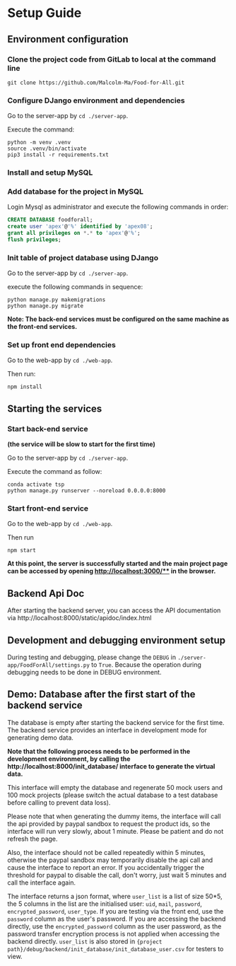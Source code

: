 # Setup Guide

## Environment configuration

### Clone the project code from GitLab to local at the command line

```shell
git clone https://github.com/Malcolm-Ma/Food-for-All.git
```

### Configure DJango environment and dependencies

Go to the server-app by `cd ./server-app`.

Execute the command:

```shell
python -m venv .venv
source .venv/bin/activate
pip3 install -r requirements.txt
```

### Install and setup MySQL

### Add database for the project in MySQL

Login Mysql as administrator and execute the following commands in order:

```sql
CREATE DATABASE foodforall;
create user 'apex'@'%' identified by 'apex08';
grant all privileges on *.* to 'apex'@'%';
flush privileges;
```

### Init table of project database using DJango

Go to the server-app by `cd ./server-app`.

execute the following commands in sequence:

```shell
python manage.py makemigrations
python manage.py migrate
```

**Note: The back-end services must be configured on the same machine as the front-end services.**

### Set up front end dependencies

Go to the web-app by `cd ./web-app`.

Then run:

```shell
npm install
```

## Starting the services

### Start back-end service

**(the service will be slow to start for the first time)**

Go to the server-app by `cd ./server-app`.

Execute the command as follow:

```shell
conda activate tsp
python manage.py runserver --noreload 0.0.0.0:8000
```

### Start front-end service

Go to the web-app by `cd ./web-app`.

Then run

```shell
npm start
```

**At this point, the server is successfully started and the main project page can be accessed by opening [http://localhost:3000/**](http://localhost:3000/) in the browser.**

## Backend Api Doc

After starting the backend server, you can access the API documentation via http://localhost:8000/static/apidoc/index.html 

## Development and debugging environment setup

During testing and debugging, please change the `DEBUG` in `./server-app/FoodForAll/settings.py` to `True`. Because the operation during debugging needs to be done in DEBUG environment.

## Demo: Database after the first start of the backend service

The database is empty after starting the backend service for the first time. The backend service provides an interface in development mode for generating demo data.

**Note that the following process needs to be performed in the development environment, by calling the http://localhost:8000/init_database/ interface to generate the virtual data.**

This interface will empty the database and regenerate 50 mock users and 100 mock projects (please switch the actual database to a test database before calling to prevent data loss).

Please note that when generating the dummy items, the interface will call the api provided by paypal sandbox to request the product ids, so the interface will run very slowly, about 1 minute. Please be patient and do not refresh the page.

Also, the interface should not be called repeatedly within 5 minutes, otherwise the paypal sandbox may temporarily disable the api call and cause the interface to report an error. If you accidentally trigger the threshold for paypal to disable the call, don't worry, just wait 5 minutes and call the interface again.

The interface returns a json format, where `user_list` is a list of size 50*5, the 5 columns in the list are the initialised user: `uid`, `mail`, `password`, `encrypted_password`, `user_type`. If you are testing via the front end, use the `password` column as the user's password. If you are accessing the backend directly, use the `encrypted_password` column as the user password, as the password transfer encryption process is not applied when accessing the backend directly. `user_list` is also stored in `{project path}/debug/backend/init_database/init_database_user.csv` for testers to view.
